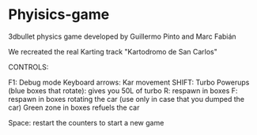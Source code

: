 # Phyisics-game
3dbullet physics game developed by Guillermo Pinto and Marc Fabián

We recreated the real Karting track "Kartodromo de San Carlos"

CONTROLS:

F1: Debug mode
Keyboard arrows: Kar movement
SHIFT: Turbo
Powerups (blue boxes that  rotate): gives you 50L of turbo
R: respawn in boxes
F: respawn in boxes rotating the car (use only in case that you dumped the car)
Green zone in boxes refuels the car

Space: restart the counters to start a new game
